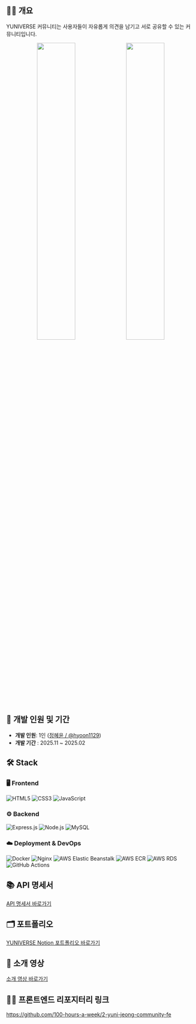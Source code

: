 ## **🧑‍🚀 개요**

YUNIVERSE 커뮤니티는 사용자들이 자유롭게 의견을 남기고 서로 공유할 수 있는 커뮤니티입니다.

<p align="center">
  <img src="https://github.com/user-attachments/assets/18b49944-35ad-4d2f-a9b9-9c79d6571dd2" width="45%"/>
  &nbsp;
  <img src="https://github.com/user-attachments/assets/6d0889f9-e99a-43bc-a2a8-4b882a989538" width="45%"/>
</p>

## **📆 개발 인원 및 기간**

- **개발 인원**: 1인 ([정혜윤 / @hyoon1129](https://github.com/hyoon1129))
- **개발 기간** : 2025.11 ~ 2025.02

## 🛠️ Stack

### 🖥️ Frontend
![HTML5](https://img.shields.io/badge/HTML5-E34F26?style=for-the-badge&logo=html5&logoColor=white)
![CSS3](https://img.shields.io/badge/CSS3-1572B6?style=for-the-badge&logo=css3&logoColor=white)
![JavaScript](https://img.shields.io/badge/JavaScript-F7DF1E?style=for-the-badge&logo=javascript&logoColor=black)

### ⚙️ Backend
![Express.js](https://img.shields.io/badge/Express-000000?style=for-the-badge&logo=express&logoColor=white)
![Node.js](https://img.shields.io/badge/Node.js-339933?style=for-the-badge&logo=node.js&logoColor=white)
![MySQL](https://img.shields.io/badge/MySQL-4479A1?style=for-the-badge&logo=mysql&logoColor=white)

### ☁️ Deployment & DevOps
![Docker](https://img.shields.io/badge/Docker-2496ED?style=for-the-badge&logo=docker&logoColor=white)
![Nginx](https://img.shields.io/badge/Nginx-009639?style=for-the-badge&logo=nginx&logoColor=white)
![AWS Elastic Beanstalk](https://img.shields.io/badge/AWS_Elastic_Beanstalk-FF9900?style=for-the-badge&logo=amazon-aws&logoColor=white)
![AWS ECR](https://img.shields.io/badge/AWS_ECR-527FFF?style=for-the-badge&logo=amazon-aws&logoColor=white)
![AWS RDS](https://img.shields.io/badge/AWS_RDS-527FFF?style=for-the-badge&logo=amazon-aws&logoColor=white)
![GitHub Actions](https://img.shields.io/badge/GitHub_Actions-2088FF?style=for-the-badge&logo=github-actions&logoColor=white)

## 📚 API 명세서

[API 명세서 바로가기](https://docs.google.com/spreadsheets/d/1f3hdD6YRIk1bbXVnr2VM5TaerXQaYl9L1p6SUEIWuMc/edit?gid=1878554884#gid=1878554884)


## 🗂️ 포트폴리오
[YUNIVERSE Notion 포트폴리오 바로가기](https://towering-canvas-e6a.notion.site/YUNIVERSE-198ab3e04e5180dab99ceb593d5c5330?pvs=74)

## 🎥 소개 영상
[소개 영상 바로가기](https://drive.google.com/file/d/1MwC9VxA4xt1x53nneWBQRIIzJOQN6nAh/view?usp=sharing)


## 👨‍💻 프론트엔드 리포지터리 링크
https://github.com/100-hours-a-week/2-yuni-jeong-community-fe
